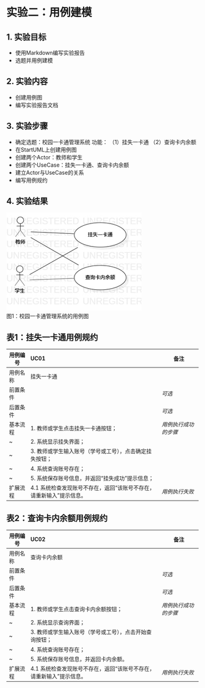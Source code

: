# 实验二：用例建模

## 1. 实验目标

- 使用Markdown编写实验报告
- 选题并用例建模

## 2. 实验内容

- 创建用例图
- 编写实验报告文档

## 3. 实验步骤

- 确定选题：校园一卡通管理系统
  功能：
  （1）挂失一卡通
  （2）查询卡内余额
- 在StartUML上创建用例图
- 创建两个Actor：教师和学生
- 创建两个UseCase：挂失一卡通、查询卡内余额
- 建立Actor与UseCase的关系
- 编写用例规约

## 4. 实验结果

![用例图](./Lab2_UseCaseDiagram1.jpg)  
图1：校园一卡通管理系统的用例图

## 表1：挂失一卡通用例规约  

用例编号  | UC01 | 备注  
-|:-|-  
用例名称  | 挂失一卡通 |   
前置条件  |      | *可选*   
后置条件  |      | *可选*   
基本流程  | 1. 教师或学生点击挂失一卡通按钮；  |*用例执行成功的步骤*    
~| 2. 系统显示挂失界面；  |   
~| 3. 教师或学生输入账号（学号或工号），点击确定挂失按钮；  |   
~| 4. 系统查询账号存在；  |
~| 5. 系统保存账号信息，并返回“挂失成功”提示信息；  |
扩展流程  | 4.1 系统检查发现账号不存在，返回“该账号不存在，请重新输入”提示信息。  |*用例执行失败*    

## 表2：查询卡内余额用例规约  

用例编号  | UC02 | 备注  
-|:-|-  
用例名称  | 查询卡内余额 |   
前置条件  |      | *可选*   
后置条件  |      | *可选*   
基本流程  | 1. 教师或学生点击查询卡内余额按钮；  |*用例执行成功的步骤*    
~| 2. 系统显示查询界面；  |   
~| 3. 教师或学生输入账号（学号或工号），点击开始查询按钮；  |   
~| 4. 系统查询账号存在；  |   
~| 5. 系统保存账号信息，并返回卡内余额。  |  
扩展流程  | 4.1 系统检查发现账号不存在，返回“该账号不存在，请重新输入”提示信息。  |*用例执行失败*    
